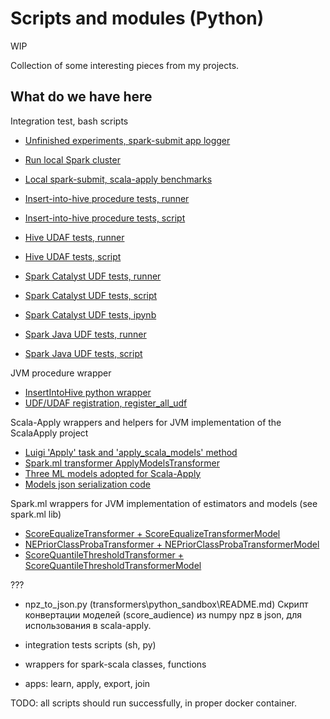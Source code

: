 # Scripts and modules (Python)

WIP

Collection of some interesting pieces from my projects.

## What do we have here

Integration test, bash scripts
- [Unfinished experiments, spark-submit app logger](./spark-submit-app-logger/readme.md)

- [Run local Spark cluster](./run-spark-local/run-spark-standalone.sh)
- [Local spark-submit, scala-apply benchmarks](./run-spark-local/spark-submit-scala-apply-test.sh)

- [Insert-into-hive procedure tests, runner](./run-spark-local/spark-submit-writer-test.sh)
- [Insert-into-hive procedure tests, script](./run-spark-local/writer_test.py)

- [Hive UDAF tests, runner](./run-spark-local/spark-submit-hive-udaf-test.sh)
- [Hive UDAF tests, script](./run-spark-local/hive_udaf_test.py)

- [Spark Catalyst UDF tests, runner](./run-spark-local/spark-submit-catalyst-udf-test.sh)
- [Spark Catalyst UDF tests, script](./run-spark-local/catalyst_udf_test.py)
- [Spark Catalyst UDF tests, ipynb](./run-spark-local/catalyst_udf_test.ipynb)

- [Spark Java UDF tests, runner](./run-spark-local/spark-submit-java-udf-test.sh)
- [Spark Java UDF tests, script](./run-spark-local/java_udf_test.py)

JVM procedure wrapper
- [InsertIntoHive python wrapper](luigi-pyspark-apps/spark_utils.py#insert_into_hive)
- [UDF/UDAF registration, register_all_udf](luigi-pyspark-apps/spark_utils.py#register_all_udf)

Scala-Apply wrappers and helpers for JVM implementation of the ScalaApply project
- [Luigi 'Apply' task and 'apply_scala_models' method](luigi-pyspark-apps/scala_apply/apply_task.py#apply_scala_models)
- [Spark.ml transformer ApplyModelsTransformer](luigi-pyspark-apps/scala_apply/apply_models_transformer.py#ApplyModelsTransformer)
- [Three ML models adopted for Scala-Apply](luigi-pyspark-apps/scala_apply/ml_models_binary_rank.py)
- [Models json serialization code](luigi-pyspark-apps/scala_apply/sa_repr.py)

Spark.ml wrappers for JVM implementation of estimators and models (see spark.ml lib)
- [ScoreEqualizeTransformer + ScoreEqualizeTransformerModel](spark_ml/postprocessing.py#ScoreEqualizeTransformer)
- [NEPriorClassProbaTransformer + NEPriorClassProbaTransformerModel](spark_ml/postprocessing.py#NEPriorClassProbaTransformer)
- [ScoreQuantileThresholdTransformer + ScoreQuantileThresholdTransformerModel](spark_ml/postprocessing.py#ScoreQuantileThresholdTransformer)

???

- npz_to_json.py (transformers\python_sandbox\README.md)
Скрипт конвертации моделей (score_audience) из numpy npz в json, для использования в scala-apply.

- integration tests scripts (sh, py)
- wrappers for spark-scala classes, functions
- apps: learn, apply, export, join

TODO: all scripts should run successfully, in proper docker container.
